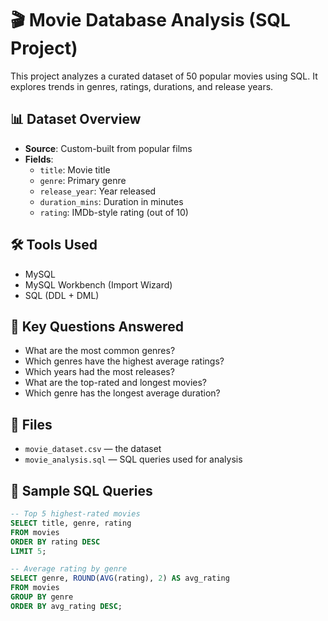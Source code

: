 # 🎬 Movie Database Analysis (SQL Project)

This project analyzes a curated dataset of 50 popular movies using SQL. It explores trends in genres, ratings, durations, and release years.

## 📊 Dataset Overview

- **Source**: Custom-built from popular films
- **Fields**:
  - `title`: Movie title
  - `genre`: Primary genre
  - `release_year`: Year released
  - `duration_mins`: Duration in minutes
  - `rating`: IMDb-style rating (out of 10)

## 🛠️ Tools Used

- MySQL
- MySQL Workbench (Import Wizard)
- SQL (DDL + DML)

## 🧠 Key Questions Answered

- What are the most common genres?
- Which genres have the highest average ratings?
- Which years had the most releases?
- What are the top-rated and longest movies?
- Which genre has the longest average duration?

## 📂 Files

- `movie_dataset.csv` — the dataset
- `movie_analysis.sql` — SQL queries used for analysis

## 🧪 Sample SQL Queries

```sql
-- Top 5 highest-rated movies
SELECT title, genre, rating
FROM movies
ORDER BY rating DESC
LIMIT 5;

-- Average rating by genre
SELECT genre, ROUND(AVG(rating), 2) AS avg_rating
FROM movies
GROUP BY genre
ORDER BY avg_rating DESC;
